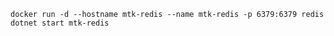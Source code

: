 ﻿```
docker run -d --hostname mtk-redis --name mtk-redis -p 6379:6379 redis
dotnet start mtk-redis
```